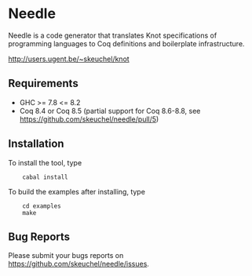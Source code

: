 # Needle

Needle is a code generator that translates Knot specifications
of programming languages to Coq definitions and boilerplate
infrastructure.

http://users.ugent.be/~skeuchel/knot


## Requirements

- GHC >= 7.8 <= 8.2
- Coq 8.4 or Coq 8.5 (partial support for Coq 8.6-8.8, see https://github.com/skeuchel/needle/pull/5)

## Installation

To install the tool, type
```
    cabal install
```

To build the examples after installing, type
```
    cd examples
    make
```

## Bug Reports

Please submit your bugs reports on https://github.com/skeuchel/needle/issues.
